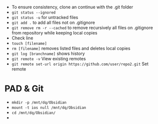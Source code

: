 - To ensure consistency, clone an continue with the .git folder
- `git status --ignored`
- `git status -u` for untracked files
- `git add .`  to add all files not on .gitignore
- `git remove rm -r --cached` to remove recursively all files on .gitignore from repository while keeping local copies
- Check line 
- `touch [filename]`
- `rm [filename]` removes listed files and deletes local copies
- `git log [branchname]` shows history
- `git remote -v` View existing remotes
- `git remote set-url origin https://github.com/user/repo2.git` Set remote

# PAD & Git

- `mkdir -p /mnt/dq/Obsidian` 
- `mount -t ios null /mnt/dq/Obsidian`
- `cd /mnt/dq/Obsidian/`
- 